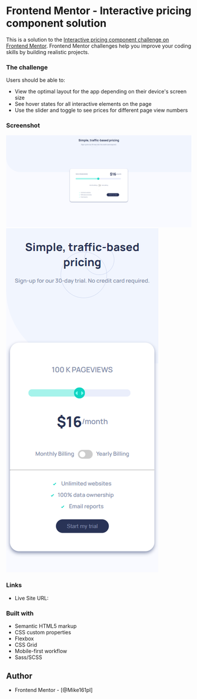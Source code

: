 # Frontend Mentor - Interactive pricing component solution

This is a solution to the [Interactive pricing component challenge on Frontend Mentor](https://www.frontendmentor.io/challenges/interactive-pricing-component-t0m8PIyY8). Frontend Mentor challenges help you improve your coding skills by building realistic projects.

### The challenge

Users should be able to:

- View the optimal layout for the app depending on their device's screen size
- See hover states for all interactive elements on the page
- Use the slider and toggle to see prices for different page view numbers

### Screenshot

![](./screencapture-desktop.png)
![](./screencapture-mobile.png)

### Links

- Live Site URL: 

### Built with

- Semantic HTML5 markup
- CSS custom properties
- Flexbox
- CSS Grid
- Mobile-first workflow
- Sass/SCSS

## Author

- Frontend Mentor - [@Mike161pl]